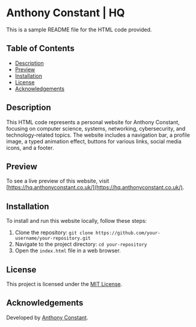 # Anthony Constant | HQ

This is a sample README file for the HTML code provided.

## Table of Contents
- [Description](#description)
- [Preview](#preview)
- [Installation](#installation)
- [License](#license)
- [Acknowledgements](#acknowledgements)

## Description
This HTML code represents a personal website for Anthony Constant, focusing on computer science, systems, networking, cybersecurity, and technology-related topics. The website includes a navigation bar, a profile image, a typed animation effect, buttons for various links, social media icons, and a footer.

## Preview
To see a live preview of this website, visit [https://hq.anthonyconstant.co.uk/](https://hq.anthonyconstant.co.uk/).



## Installation
To install and run this website locally, follow these steps:
1. Clone the repository: `git clone https://github.com/your-username/your-repository.git`
2. Navigate to the project directory: `cd your-repository`
3. Open the `index.html` file in a web browser.

## License

This project is licensed under the [MIT License](https://opensource.org/licenses/MIT).

## Acknowledgements

Developed by [Anthony Constant](https://anthonyconstant.co.uk/).
